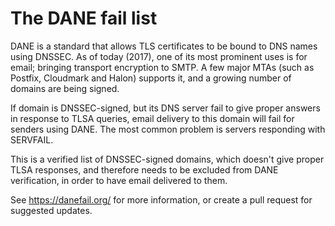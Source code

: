 # The DANE fail list

DANE is a standard that allows TLS certificates to be bound to DNS names using DNSSEC.
As of today (2017), one of its most prominent uses is for email; bringing transport
encryption to SMTP. A few major MTAs (such as Postfix, Cloudmark and Halon) supports
it, and a growing number of domains are being signed.

If domain is DNSSEC-signed, but its DNS server fail to give proper answers in response
to TLSA queries, email delivery to this domain will fail for senders using DANE. The
most common problem is servers responding with SERVFAIL.

This is a verified list of DNSSEC-signed domains, which doesn't give proper TLSA
responses, and therefore needs to be excluded from DANE verification, in order to
have email delivered to them.

See https://danefail.org/ for more information, or create a pull request for suggested
updates.

